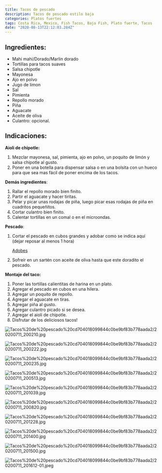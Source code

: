 ```yaml
---
title: Tacos de pescado
description: Tacos de pescado estilo baja
categories: Platos fuertes
tags: Costa Rica, Mexico, Fish Tacos, Baja Fish, Plato fuerte, Tacos
date: "2020-08-13T22:12:03.284Z"
---
```

## Ingredientes:

- Mahi mahi/Dorado/Marlin dorado
- Tortillas para tacos suaves
- Salsa chipotle
- Mayonesa
- Ajo en polvo
- Jugo de limon
- Sal
- Pimienta
- Repollo morado
- Piña
- Aguacate
- Aceite de oliva
- Culantro: opcional.

## Indicaciones:

**Aioli de chipotle:**

1. Mezclar mayonesa, sal, pimienta, ajo en polvo, un poquito de limón y salsa chipotle al gusto.
2. Poner en una botella para dispensar salsa o en una bolsita con un hueco para que sea mas fácil de poner encima de los tacos.

**Demás ingredientes**:

1. Rallar el repollo morado bien finito.
2. Partir el aguacate y hacer tiritas.
3. Pelar y picar unas rodajas de piña, luego picar esas rodajas de piña en cuadritos pequeñitos.
4. Cortar culantro bien finito.
5. Calentar tortillas en un comal o en el microondas.

**Pescado**:

1. Cortar el pescado en cubos grandes y adobar como se indica aquí (dejar reposar al menos 1 hora) 

    [Adobes ](/Adobes/Adobes/)

2. Sofreír en un sartén con  aceite de oliva hasta que este doradito el pescado.

**Montaje del taco:**

1. Poner las tortillas calientitas de harina en un plato.
2. Agregar el pescado en cubos en una hilera.
3. Agregar un poquito de repollo.
4. Agregar el aguacate en tiras.
5. Agregar piña al gusto.
6. Agregar culantro picado si se desea.
7. Agregar el aioli de chipotle.
8. Disfrutar de los deliciosos tacos!

![Tacos%20de%20pescado%20cd704018099844c0be9bf83b778aada2/20200711_200210.jpg](Tacos%20de%20pescado%20cd704018099844c0be9bf83b778aada2/20200711_200210.jpg)

![Tacos%20de%20pescado%20cd704018099844c0be9bf83b778aada2/20200711_200222.jpg](Tacos%20de%20pescado%20cd704018099844c0be9bf83b778aada2/20200711_200222.jpg)

![Tacos%20de%20pescado%20cd704018099844c0be9bf83b778aada2/20200711_200235.jpg](Tacos%20de%20pescado%20cd704018099844c0be9bf83b778aada2/20200711_200235.jpg)

![Tacos%20de%20pescado%20cd704018099844c0be9bf83b778aada2/20200711_200513.jpg](Tacos%20de%20pescado%20cd704018099844c0be9bf83b778aada2/20200711_200513.jpg)

![Tacos%20de%20pescado%20cd704018099844c0be9bf83b778aada2/20200711_201039.jpg](Tacos%20de%20pescado%20cd704018099844c0be9bf83b778aada2/20200711_201039.jpg)

![Tacos%20de%20pescado%20cd704018099844c0be9bf83b778aada2/20200711_200820.jpg](Tacos%20de%20pescado%20cd704018099844c0be9bf83b778aada2/20200711_200820.jpg)

![Tacos%20de%20pescado%20cd704018099844c0be9bf83b778aada2/20200711_201228.jpg](Tacos%20de%20pescado%20cd704018099844c0be9bf83b778aada2/20200711_201228.jpg)

![Tacos%20de%20pescado%20cd704018099844c0be9bf83b778aada2/20200711_201400.jpg](Tacos%20de%20pescado%20cd704018099844c0be9bf83b778aada2/20200711_201400.jpg)

![Tacos%20de%20pescado%20cd704018099844c0be9bf83b778aada2/20200711_201500.jpg](Tacos%20de%20pescado%20cd704018099844c0be9bf83b778aada2/20200711_201500.jpg)

![Tacos%20de%20pescado%20cd704018099844c0be9bf83b778aada2/20200711_201612-01.jpeg](Tacos%20de%20pescado%20cd704018099844c0be9bf83b778aada2/20200711_201612-01.jpeg)